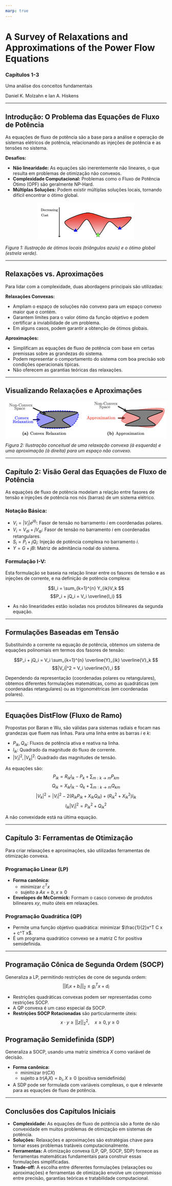 ```yaml
---
marp: true
---
```


# A Survey of Relaxations and Approximations of the Power Flow Equations

### Capítulos 1-3
Uma análise dos conceitos fundamentais

Daniel K. Molzahn e Ian A. Hiskens

---

## Introdução: O Problema das Equações de Fluxo de Potência

As equações de fluxo de potência são a base para a análise e operação de sistemas elétricos de potência, relacionando as injeções de potência e as tensões no sistema.

**Desafios:**
* **Não linearidade:** As equações são inerentemente não lineares, o que resulta em problemas de otimização não convexos.
* **Complexidade Computacional:** Problemas como o Fluxo de Potência Ótimo (OPF) são geralmente NP-Hard.
* **Múltiplas Soluções:** Podem existir múltiplas soluções locais, tornando difícil encontrar o ótimo global.

<div align="center">
<img src="otimos_locais.png" width="300" />
</div>

*Figura 1: Ilustração de ótimos locais (triângulos azuis) e o ótimo global (estrela verde).*

---

## Relaxações vs. Aproximações

Para lidar com a complexidade, duas abordagens principais são utilizadas:

**Relaxações Convexas:**
* Ampliam o espaço de soluções não convexo para um espaço convexo maior que o contém.
* Garantem limites para o valor ótimo da função objetivo e podem certificar a inviabilidade de um problema.
* Em alguns casos, podem garantir a obtenção de ótimos globais.

**Aproximações:**
* Simplificam as equações de fluxo de potência com base em certas premissas sobre as grandezas do sistema.
* Podem representar o comportamento do sistema com boa precisão sob condições operacionais típicas.
* Não oferecem as garantias teóricas das relaxações.

---
<style>
img[alt~="center"] {
  display: block;
  margin: 0 auto;
}
</style>

## Visualizando Relaxações e Aproximações

![center](relaxacao_aproximacao.png)

*Figura 2: Ilustração conceitual de uma relaxação convexa (à esquerda) e uma aproximação (à direita) para um espaço não convexo.*

---

## Capítulo 2: Visão Geral das Equações de Fluxo de Potência

As equações de fluxo de potência modelam a relação entre fasores de tensão e injeções de potência nos nós (barras) de um sistema elétrico.

### Notação Básica:
* $V_i = |V_i|e^{j\theta_i}$: Fasor de tensão no barramento $i$ em coordenadas polares.
* $V_i = V_{di} + jV_{qi}$: Fasor de tensão no barramento $i$ em coordenadas retangulares.
* $S_i = P_i + jQ_i$: Injeção de potência complexa no barramento $i$.
* $Y = G + jB$: Matriz de admitância nodal do sistema.

### Formulação I-V:
Esta formulação se baseia na relação linear entre os fasores de tensão e as injeções de corrente, e na definição de potência complexa:

$$I_i = \sum_{k=1}^{n} Y_{ik}V_k $$
$$P_i + jQ_i = V_i \overline{I_i} $$

* As não linearidades estão isoladas nos produtos bilineares da segunda equação.

---

## Formulações Baseadas em Tensão

Substituindo a corrente na equação de potência, obtemos um sistema de equações polinomiais em termos dos fasores de tensão:

$$P_i + jQ_i = V_i \sum_{k=1}^{n} \overline{Y}_{ik} \overline{V}_k $$
$$|V_i|^2 = V_i \overline{V}_i $$

Dependendo da representação (coordenadas polares ou retangulares), obtemos diferentes formulações matemáticas, como as quadráticas (em coordenadas retangulares) ou as trigonométricas (em coordenadas polares).

---

## Equações DistFlow (Fluxo de Ramo)

Propostas por Baran e Wu, são válidas para sistemas radiais e focam nas grandezas que fluem nas linhas. Para uma linha entre as barras $i$ e $k$:

* $P_{ik}, Q_{ik}$: Fluxos de potência ativa e reativa na linha.
* $l_{ik}$: Quadrado da magnitude do fluxo de corrente.
* $|V_i|^2, |V_k|^2$: Quadrado das magnitudes de tensão.

As equações são:
$$P_{ik} = R_{ik}l_{ik} - P_k + \sum_{m:k \to m} P_{km} $$
$$Q_{ik} = X_{ik}l_{ik} - Q_k + \sum_{m:k \to m} Q_{km} $$
$$|V_k|^2 = |V_i|^2 - 2(R_{ik}P_{ik} + X_{ik}Q_{ik}) + (R_{ik}^2 + X_{ik}^2)l_{ik} $$
$$l_{ik}|V_i|^2 = P_{ik}^2 + Q_{ik}^2 $$

A não convexidade está na última equação.

---

## Capítulo 3: Ferramentas de Otimização

Para criar relaxações e aproximações, são utilizadas ferramentas de otimização convexa.

### Programação Linear (LP)
* **Forma canônica:**
    * minimizar $c^T x$
    * sujeito a $Ax = b, x \ge 0$
* **Envelopes de McCormick:** Formam o casco convexo de produtos bilineares $xy$, muito úteis em relaxações.

### Programação Quadrática (QP)
* Permite uma função objetivo quadrática: minimizar $\frac{1}{2}x^T C x + c^T x$.
* É um programa quadrático convexo se a matriz C for positiva semidefinida.

---

## Programação Cônica de Segunda Ordem (SOCP)

Generaliza a LP, permitindo restrições de cone de segunda ordem:
$$||E_i x + b_i||_2 \le g_i^T x + d_i$$

* Restrições quadráticas convexas podem ser representadas como restrições SOCP.
* A QP convexa é um caso especial da SOCP.
* **Restrições SOCP Rotacionadas** são particularmente úteis:
    $$x \cdot y \ge ||z||_2^2, \quad x \ge 0, y \ge 0$$

## Programação Semidefinida (SDP)

Generaliza a SOCP, usando uma matriz simétrica $X$ como variável de decisão.
* **Forma canônica:**
    * minimizar $tr(CX)$
    * sujeito a $tr(A_i X) = b_i, X \ge 0$ (positiva semidefinida)
* A SDP pode ser formulada com variáveis complexas, o que é relevante para as equações de fluxo de potência.

---

## Conclusões dos Capítulos Iniciais

* **Complexidade:** As equações de fluxo de potência são a fonte de não convexidade em muitos problemas de otimização em sistemas de potência.
* **Soluções:** Relaxações e aproximações são estratégias chave para tornar esses problemas tratáveis computacionalmente.
* **Ferramentas:** A otimização convexa (LP, QP, SOCP, SDP) fornece as ferramentas matemáticas fundamentais para construir essas formulações simplificadas.
* **Trade-off:** A escolha entre diferentes formulações (relaxações ou aproximações) e ferramentas de otimização envolve um compromisso entre precisão, garantias teóricas e tratabilidade computacional.